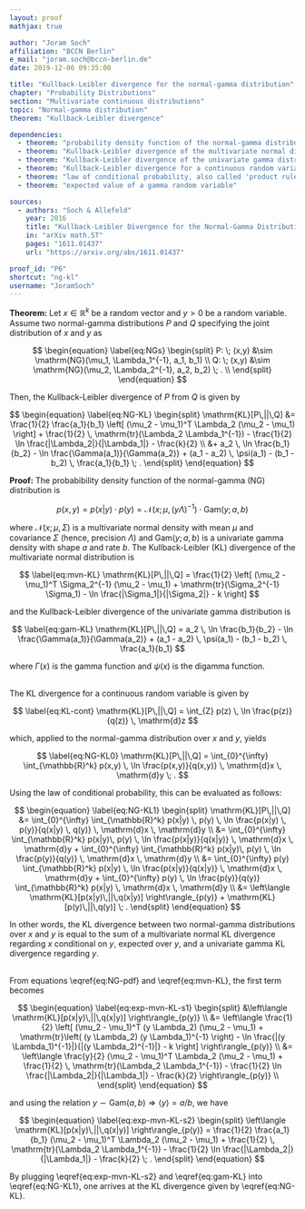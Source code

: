 ```yaml
---
layout: proof
mathjax: true

author: "Joram Soch"
affiliation: "BCCN Berlin"
e_mail: "joram.soch@bccn-berlin.de"
date: 2019-12-06 09:35:00

title: "Kullback-Leibler divergence for the normal-gamma distribution"
chapter: "Probability Distributions"
section: "Multivariate continuous distributions"
topic: "Normal-gamma distribution"
theorem: "Kullback-Leibler divergence"

dependencies:
  - theorem: "probability density function of the normal-gamma distribution"
  - theorem: "Kullback-Leibler divergence of the multivariate normal distribution"
  - theorem: "Kullback-Leibler divergence of the univariate gamma distribution"
  - theorem: "Kullback-Leibler divergence for a continuous random variable"
  - theorem: "law of conditional probability, also called 'product rule of probability'"
  - theorem: "expected value of a gamma random variable"

sources:
  - authors: "Soch & Allefeld"
    year: 2016
    title: "Kullback-Leibler Divergence for the Normal-Gamma Distribution"
    in: "arXiv math.ST"
    pages: "1611.01437"
    url: "https://arxiv.org/abs/1611.01437"

proof_id: "P6"
shortcut: "ng-kl"
username: "JoramSoch"
---
```



**Theorem:** Let $x \in \mathbb{R}^k$ be a random vector and $y > 0$ be a random variable. Assume two normal-gamma distributions $P$ and $Q$ specifying the joint distribution of $x$ and $y$ as

$$
\begin{equation} \label{eq:NGs}
\begin{split}
P: \; (x,y) &\sim \mathrm{NG}(\mu_1, \Lambda_1^{-1}, a_1, b_1) \\
Q: \; (x,y) &\sim \mathrm{NG}(\mu_2, \Lambda_2^{-1}, a_2, b_2) \; . \\
\end{split}
\end{equation}
$$

Then, the Kullback-Leibler divergence of $P$ from $Q$ is given by

$$
\begin{equation} \label{eq:NG-KL}
\begin{split}
\mathrm{KL}[P\,||\,Q] &= \frac{1}{2} \frac{a_1}{b_1} \left[ (\mu_2 - \mu_1)^T \Lambda_2 (\mu_2 - \mu_1) \right] + \frac{1}{2} \, \mathrm{tr}(\Lambda_2 \Lambda_1^{-1}) - \frac{1}{2} \ln \frac{|\Lambda_2|}{|\Lambda_1|} - \frac{k}{2} \\
&+ a_2 \, \ln \frac{b_1}{b_2} - \ln \frac{\Gamma(a_1)}{\Gamma(a_2)} + (a_1 - a_2) \, \psi(a_1) - (b_1 - b_2) \, \frac{a_1}{b_1} \; .
\end{split}
\end{equation}
$$


**Proof:** The probabibility density function of the normal-gamma (NG) distribution is

$$ \label{eq:NG-pdf}
p(x,y) = p(x|y) \cdot p(y) = \mathcal{N}(x; \mu, (y \Lambda)^{-1}) \cdot \mathrm{Gam}(y; a, b)
$$

where $\mathcal{N}(x; \mu, \Sigma)$ is a multivariate normal density with mean $\mu$ and covariance $\Sigma$ (hence, precision $\Lambda$) and $\mathrm{Gam}(y; a, b)$ is a univariate gamma density with shape $a$ and rate $b$. The Kullback-Leibler (KL) divergence of the multivariate normal distribution is

$$ \label{eq:mvn-KL}
\mathrm{KL}[P\,||\,Q] = \frac{1}{2} \left[ (\mu_2 - \mu_1)^T \Sigma_2^{-1} (\mu_2 - \mu_1) + \mathrm{tr}(\Sigma_2^{-1} \Sigma_1) - \ln \frac{|\Sigma_1|}{|\Sigma_2|} - k \right]
$$

and the Kullback-Leibler divergence of the univariate gamma distribution is

$$ \label{eq:gam-KL}
\mathrm{KL}[P\,||\,Q] = a_2 \, \ln \frac{b_1}{b_2} - \ln \frac{\Gamma(a_1)}{\Gamma(a_2)} + (a_1 - a_2) \, \psi(a_1) - (b_1 - b_2) \, \frac{a_1}{b_1}
$$

where $\Gamma(x)$ is the gamma function and $\psi(x)$ is the digamma function.

<br>
The KL divergence for a continuous random variable is given by 

$$ \label{eq:KL-cont}
\mathrm{KL}[P\,||\,Q] = \int_{Z} p(z) \, \ln \frac{p(z)}{q(z)} \, \mathrm{d}z
$$

which, applied to the normal-gamma distribution over $x$ and $y$, yields

$$ \label{eq:NG-KL0}
\mathrm{KL}[P\,||\,Q] = \int_{0}^{\infty} \int_{\mathbb{R}^k} p(x,y) \, \ln \frac{p(x,y)}{q(x,y)} \, \mathrm{d}x \, \mathrm{d}y \; .
$$

Using the law of conditional probability, this can be evaluated as follows:

$$
\begin{equation} \label{eq:NG-KL1}
\begin{split}
\mathrm{KL}[P\,||\,Q] &= \int_{0}^{\infty} \int_{\mathbb{R}^k} p(x|y) \, p(y) \, \ln \frac{p(x|y) \, p(y)}{q(x|y) \, q(y)} \, \mathrm{d}x \, \mathrm{d}y \\
&= \int_{0}^{\infty} \int_{\mathbb{R}^k} p(x|y)\, p(y) \, \ln \frac{p(x|y)}{q(x|y)} \, \mathrm{d}x \, \mathrm{d}y + \int_{0}^{\infty} \int_{\mathbb{R}^k} p(x|y)\, p(y) \, \ln \frac{p(y)}{q(y)} \, \mathrm{d}x \, \mathrm{d}y \\
&= \int_{0}^{\infty} p(y) \int_{\mathbb{R}^k} p(x|y) \, \ln \frac{p(x|y)}{q(x|y)} \, \mathrm{d}x \, \mathrm{d}y + \int_{0}^{\infty} p(y) \, \ln \frac{p(y)}{q(y)} \int_{\mathbb{R}^k} p(x|y) \, \mathrm{d}x \, \mathrm{d}y \\
&= \left\langle \mathrm{KL}[p(x|y)\,||\,q(x|y)] \right\rangle_{p(y)} + \mathrm{KL}[p(y)\,||\,q(y)] \; .
\end{split}
\end{equation}
$$

In other words, the KL divergence between two normal-gamma distributions over $x$ and $y$ is equal to the sum of a multivariate normal KL divergence regarding $x$ conditional on $y$, expected over $y$, and a univariate gamma KL divergence regarding $y$.

<br>
From equations \eqref{eq:NG-pdf} and \eqref{eq:mvn-KL}, the first term becomes

$$
\begin{equation} \label{eq:exp-mvn-KL-s1}
\begin{split}
&\left\langle \mathrm{KL}[p(x|y)\,||\,q(x|y)] \right\rangle_{p(y)} \\
&= \left\langle \frac{1}{2} \left[ (\mu_2 - \mu_1)^T (y \Lambda_2) (\mu_2 - \mu_1) + \mathrm{tr}\left( (y \Lambda_2) (y \Lambda_1)^{-1} \right) - \ln \frac{|(y \Lambda_1)^{-1}|}{|(y \Lambda_2)^{-1}|} - k \right] \right\rangle_{p(y)} \\
&= \left\langle \frac{y}{2} (\mu_2 - \mu_1)^T \Lambda_2 (\mu_2 - \mu_1) + \frac{1}{2} \, \mathrm{tr}(\Lambda_2 \Lambda_1^{-1}) - \frac{1}{2} \ln \frac{|\Lambda_2|}{|\Lambda_1|} - \frac{k}{2} \right\rangle_{p(y)} \\
\end{split}
\end{equation}
$$

and using the relation $y \sim \mathrm{Gam}(a,b) \Rightarrow \left\langle y \right\rangle = a/b$, we have

$$
\begin{equation} \label{eq:exp-mvn-KL-s2}
\begin{split}
\left\langle \mathrm{KL}[p(x|y)\,||\,q(x|y)] \right\rangle_{p(y)} = \frac{1}{2} \frac{a_1}{b_1} (\mu_2 - \mu_1)^T \Lambda_2 (\mu_2 - \mu_1) + \frac{1}{2} \, \mathrm{tr}(\Lambda_2 \Lambda_1^{-1}) - \frac{1}{2} \ln \frac{|\Lambda_2|}{|\Lambda_1|} - \frac{k}{2} \; .
\end{split}
\end{equation}
$$

By plugging \eqref{eq:exp-mvn-KL-s2} and \eqref{eq:gam-KL} into \eqref{eq:NG-KL1}, one arrives at the KL divergence given by \eqref{eq:NG-KL}.